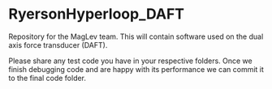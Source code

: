 # RyersonHyperloop_DAFT
Repository for the MagLev team. This will contain software used on the dual axis force transducer (DAFT). 

Please share any test code you have in your respective folders. Once we finish debugging code and are happy with its performance
we can commit it to the final code folder.
